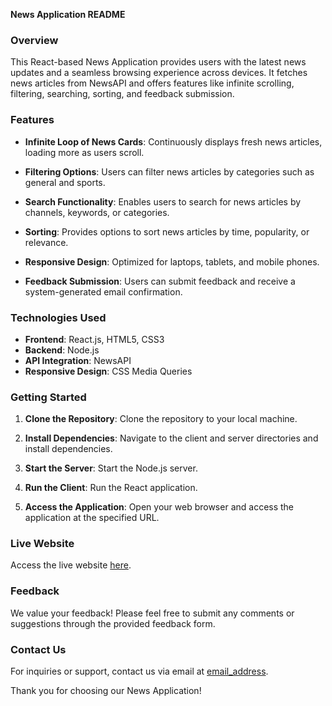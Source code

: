 **News Application README**

### Overview
This React-based News Application provides users with the latest news updates and a seamless browsing experience across devices. It fetches news articles from NewsAPI and offers features like infinite scrolling, filtering, searching, sorting, and feedback submission.

### Features
- **Infinite Loop of News Cards**: Continuously displays fresh news articles, loading more as users scroll.
  
- **Filtering Options**: Users can filter news articles by categories such as general and sports.

- **Search Functionality**: Enables users to search for news articles by channels, keywords, or categories.

- **Sorting**: Provides options to sort news articles by time, popularity, or relevance.

- **Responsive Design**: Optimized for laptops, tablets, and mobile phones.

- **Feedback Submission**: Users can submit feedback and receive a system-generated email confirmation.

### Technologies Used
- **Frontend**: React.js, HTML5, CSS3
- **Backend**: Node.js
- **API Integration**: NewsAPI
- **Responsive Design**: CSS Media Queries

### Getting Started
1. **Clone the Repository**: Clone the repository to your local machine.
   
2. **Install Dependencies**: Navigate to the client and server directories and install dependencies.
   
3. **Start the Server**: Start the Node.js server.

4. **Run the Client**: Run the React application.

5. **Access the Application**: Open your web browser and access the application at the specified URL.

### Live Website
Access the live website [here](https://663b1851b2d1c2c5a8217733--lovely-tiramisu-c6edef.netlify.app).

### Feedback
We value your feedback! Please feel free to submit any comments or suggestions through the provided feedback form.

### Contact Us
For inquiries or support, contact us via email at [email_address](subhamahajan01@gmail.com).

Thank you for choosing our News Application!
